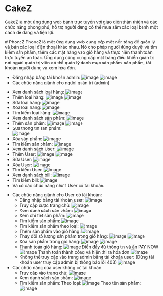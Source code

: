 # CakeZ 
CakeZ là một ứng dụng web bánh trực tuyến với giao diện thân thiện và các chức năng phong phú, hỗ trợ người dùng có thể mua sắm các loại bánh một cách dễ dàng và tiện lợi.

﻿# PhoneZ
PhoneZ là một ứng dụng web cung cấp một nền tảng để quản lý và bán các loại điện thoại khác nhau. Nó cho phép người dùng duyệt và tìm kiếm sản phẩm, thêm các mặt hàng vào giỏ hàng và thực hiện thanh toán trực tuyến an toàn. Ứng dụng cũng cung cấp một bảng điều khiển quản trị nơi người quản trị viên có thể quản lý danh mục sản phẩm, sản phẩm, tài khoản người dùng và xem hóa đơn.
-	Đăng nhập bằng tài khoản admin:
  ![image](https://github.com/TranNgocAnhThai2004110031/PhoneZ_SpringBoot_Web/assets/90894257/6941a18d-d4b4-49e3-97fa-351ba95fad37)
  ![image](https://github.com/TranNgocAnhThai2004110031/PhoneZ_SpringBoot_Web/assets/90894257/14c7823e-ae48-46ae-9571-70af50a40a68)
-	Các chức năng giành cho người quản trị (admin)
  + Xem danh sách loại hàng:
  ![image](https://github.com/TranNgocAnhThai2004110031/PhoneZ_SpringBoot_Web/assets/90894257/14f9d562-4ffa-408b-803c-6bbfe77ea7d0)
  + Thêm loại hàng:
  ![image](https://github.com/TranNgocAnhThai2004110031/PhoneZ_SpringBoot_Web/assets/90894257/2de803c7-c8a0-4483-af49-c91a4109e198)
  ![image](https://github.com/TranNgocAnhThai2004110031/PhoneZ_SpringBoot_Web/assets/90894257/83849347-e1e8-4210-a407-b44f536a5a17)
  + Sửa loại hàng:
  ![image](https://github.com/TranNgocAnhThai2004110031/PhoneZ_SpringBoot_Web/assets/90894257/5ead7167-e4fc-43bf-b7a3-24a5bb92cbb5)
  + Xóa loại hàng:
  ![image](https://github.com/TranNgocAnhThai2004110031/PhoneZ_SpringBoot_Web/assets/90894257/0eda5f22-24b0-4d42-ae12-fb45ed309011)
  + Tìm kiếm loại hàng:
  ![image](https://github.com/TranNgocAnhThai2004110031/PhoneZ_SpringBoot_Web/assets/90894257/3d6b39c1-4fb3-4413-a0be-83eb5ee6496b)
  + Xem danh sách sản phẩm:
  ![image](https://github.com/TranNgocAnhThai2004110031/PhoneZ_SpringBoot_Web/assets/90894257/7b59912f-becd-45ab-b1e2-4050cd61bac0)
  + Thêm sản phẩm:
  ![image](https://github.com/TranNgocAnhThai2004110031/PhoneZ_SpringBoot_Web/assets/90894257/6f4afe59-1640-4364-8d1c-7290a704c54f)
  ![image](https://github.com/TranNgocAnhThai2004110031/PhoneZ_SpringBoot_Web/assets/90894257/3449ba50-8729-40ae-b49b-c6f7e3932c2a)
  + Sửa thông tin sản phẩm:  
  ![image](https://github.com/TranNgocAnhThai2004110031/PhoneZ_SpringBoot_Web/assets/90894257/f54291b1-bb94-45e0-8006-6bab3f4d5454)
  + Xóa sản phẩm:
  ![image](https://github.com/TranNgocAnhThai2004110031/PhoneZ_SpringBoot_Web/assets/90894257/96189138-b781-4eca-afcb-f01e8d72c4d8)
  + Tìm kiếm sản phẩm:
  ![image](https://github.com/TranNgocAnhThai2004110031/PhoneZ_SpringBoot_Web/assets/90894257/e21ed0e3-c2d3-4270-9608-e6a43985d3a3)
  + Xem danh sách User:
  ![image](https://github.com/TranNgocAnhThai2004110031/PhoneZ_SpringBoot_Web/assets/90894257/971647c2-6850-4b8b-91fa-f1d787b020b0)
  + Thêm User:
  ![image](https://github.com/TranNgocAnhThai2004110031/PhoneZ_SpringBoot_Web/assets/90894257/f8a3fc81-8674-415b-a7a4-61fb3e7f6af0)
  ![image](https://github.com/TranNgocAnhThai2004110031/PhoneZ_SpringBoot_Web/assets/90894257/21cbeb30-c076-489e-9009-da541803196f)
  + Sửa User:
  ![image](https://github.com/TranNgocAnhThai2004110031/PhoneZ_SpringBoot_Web/assets/90894257/84ec4e92-81ec-42ff-9d6a-79b3d319a6a8)
  + Xóa User:
  ![image](https://github.com/TranNgocAnhThai2004110031/PhoneZ_SpringBoot_Web/assets/90894257/1df7a014-e237-41cc-8289-7fb51eb32f7e)
  + Tìm kiếm User:
  ![image](https://github.com/TranNgocAnhThai2004110031/PhoneZ_SpringBoot_Web/assets/90894257/52ac40a5-dc52-4bc1-8f76-a73e1a226bea)
  + Xem danh sách bill:
  ![image](https://github.com/TranNgocAnhThai2004110031/PhoneZ_SpringBoot_Web/assets/90894257/29cddb04-1297-41cb-886c-57b7e76cc0ca)
  + Tìm kiếm bill:
  ![image](https://github.com/TranNgocAnhThai2004110031/PhoneZ_SpringBoot_Web/assets/90894257/8336b884-bf93-4caf-97f0-a117b0a863a9)
  + Và có các chức năng như 1 User có tài khoản.
- Các chức năng giành cho User có tài khoản:
  + Đăng nhập bằng tài khoản user:
  ![image](https://github.com/TranNgocAnhThai2004110031/PhoneZ_SpringBoot_Web/assets/90894257/1897dbd8-d94d-4f90-8575-7f081d6af1d8)
  + Truy cập được trang chủ:
  ![image](https://github.com/TranNgocAnhThai2004110031/PhoneZ_SpringBoot_Web/assets/90894257/4b376904-1da8-47c2-adaa-162a67e0f10b)
  + Xem danh sách sản phẩm:
  ![image](https://github.com/TranNgocAnhThai2004110031/PhoneZ_SpringBoot_Web/assets/90894257/a4612506-19d0-4d5c-a5fe-31bfdc4fa4f8)
  + Xem chi tiết sản phẩm:
  ![image](https://github.com/TranNgocAnhThai2004110031/PhoneZ_SpringBoot_Web/assets/90894257/e3f46d9d-aba5-4b9d-beaf-cbb1df69e389)
  + Tìm kiếm sản phẩm:
  ![image](https://github.com/TranNgocAnhThai2004110031/PhoneZ_SpringBoot_Web/assets/90894257/f728e235-d6b0-4a4f-b385-f13d86a4cb28)
  + Tìm kiếm sản phẩm theo loại:
  ![image](https://github.com/TranNgocAnhThai2004110031/PhoneZ_SpringBoot_Web/assets/90894257/a479af60-ad76-4667-81fb-0ebe0f1014eb)
  + Thêm sản phẩm vào giỏ hàng:
  ![image](https://github.com/TranNgocAnhThai2004110031/PhoneZ_SpringBoot_Web/assets/90894257/74af5bd9-0706-4d37-9082-1156eaaa2e2d)
  + Thay đổi số lượng sản phẩm trong giỏ hàng:
  ![image](https://github.com/TranNgocAnhThai2004110031/PhoneZ_SpringBoot_Web/assets/90894257/f7cf04ab-1735-48bd-9392-38f0259149ff)
  ![image](https://github.com/TranNgocAnhThai2004110031/PhoneZ_SpringBoot_Web/assets/90894257/a13ae020-a203-4665-adb9-8981a342b40f)
  + Xóa sản phẩm trong giỏ hàng:
  ![image](https://github.com/TranNgocAnhThai2004110031/PhoneZ_SpringBoot_Web/assets/90894257/64e48e40-bed8-4574-8e11-eb10a92cbaa2)
  ![image](https://github.com/TranNgocAnhThai2004110031/PhoneZ_SpringBoot_Web/assets/90894257/bf381fc7-f028-4460-bb6e-4498c440a315)
  + Thanh toán giỏ hàng:
  ![image](https://github.com/TranNgocAnhThai2004110031/PhoneZ_SpringBoot_Web/assets/90894257/961c4999-e437-4c8a-a2f3-25efa1cdea98)
  Điền đầy đủ thông tin và ấn PAY NOW
  ![image](https://github.com/TranNgocAnhThai2004110031/PhoneZ_SpringBoot_Web/assets/90894257/67379754-7067-44b4-b066-62724e23aa38)
  Thanh toán thành công và hiển thị ra hóa đơn
  ![image](https://github.com/TranNgocAnhThai2004110031/PhoneZ_SpringBoot_Web/assets/90894257/dad059eb-a0c6-43ff-a076-ab831635875c)
  + Không thể truy cập vào trang admin bằng tài khoản user:
  (Dùng tài khoản user truy cập admin bị thông báo lỗi 403)
  ![image](https://github.com/TranNgocAnhThai2004110031/PhoneZ_SpringBoot_Web/assets/90894257/6d141435-898c-4eb5-9308-6fbe89232ebd)
- Các chức năng của user không có tài khoản:
  + Truy cập vào trang chủ:
  ![image](https://github.com/TranNgocAnhThai2004110031/PhoneZ_SpringBoot_Web/assets/90894257/90645e05-b0c5-4c3f-a4a4-1317510c638f)
  + Xem danh sách sản phẩm:
  ![image](https://github.com/TranNgocAnhThai2004110031/PhoneZ_SpringBoot_Web/assets/90894257/abb7c0c1-fd27-4e15-a4d3-b0174d0fd133)
  + Tìm kiếm sản phẩm:
	  Theo loại:
    ![image](https://github.com/TranNgocAnhThai2004110031/PhoneZ_SpringBoot_Web/assets/90894257/ef03483c-7d0d-4c11-bca6-d0b15f0751ed)
	  Theo tên sản phẩm:
    ![image](https://github.com/TranNgocAnhThai2004110031/PhoneZ_SpringBoot_Web/assets/90894257/4ae704ff-24b5-4604-a5ae-88211cd26773)


